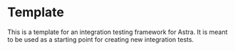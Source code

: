 # Template
This is a template for an integration testing framework for Astra. It is meant to be used as a starting point for creating new integration tests.